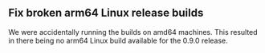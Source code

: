 ## Fix broken arm64 Linux release builds

We were accidentally running the builds on amd64 machines. This resulted in there being no arm64 Linux build available for the 0.9.0 release.

